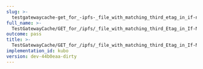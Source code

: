 ```yaml
---
slug: >-
  testgatewaycache-get_for_-ipfs-_file_with_matching_third_etag_in_if-none-match_returns_304_not_modified
full_name: >-
  TestGatewayCache/GET_for_/ipfs/_file_with_matching_third_Etag_in_If-None-Match_returns_304_Not_Modified
outcome: pass
title: >-
  TestGatewayCache/GET_for_/ipfs/_file_with_matching_third_Etag_in_If-None-Match_returns_304_Not_Modified
implementation_id: kubo
version: dev-44b0eaa-dirty
---
```


